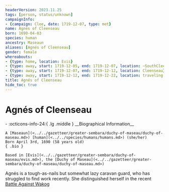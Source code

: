 ```yaml
---
headerVersion: 2023.11.25
tags: [person, status/unknown]
campaignInfo:
- {campaign: Clee, date: 1719-12-07, type: met}
name: Agnés of Cleenseau
born: 1690-04-03
species: human
ancestry: Maseaun
aliases: [Agnés of Cleenseau]
gender: female
whereabouts:
- {type: home, location: Evis}
- {type: away, start: 1719-12-05, end: 1719-12-07, location: ~SouthCleenseauScrublands~}
- {type: away, start: 1719-12-07, end: 1719-12-12, location: Cleenseau}
- {type: away, start: 1719-12-12, end: 1719-12-22, location: traveling home to Evis}
title: Agnés of Cleenseau
hide_toc: true
---
```


# Agnés of Cleenseau
<div class="grid cards ext-narrow-margin ext-one-column" markdown>
- :octicons-info-24:{ .lg .middle } __Biographical Information__

    A [Maseaun](<../../gazetteer/greater-sembara/duchy-of-maseau/duchy-of-maseau.md>) [human](<../../species/humans/humans.md>) (she/her)  
    Born April 3rd, 1690 (58 years old)  
    { .bio }

    Based in [Evis](<../../gazetteer/greater-sembara/duchy-of-maseau/evis.md>), the [Duchy of Maseau](<../../gazetteer/greater-sembara/duchy-of-maseau/duchy-of-maseau.md>)
</div>



Agnés is a tough-as-nails but somewhat lazy caravan guard, who has struggled to find work recently. She distinguished herself in the recent [Battle Against Wakog](<../../events/1700s/1719/12/battle-against-wakog.md>)
